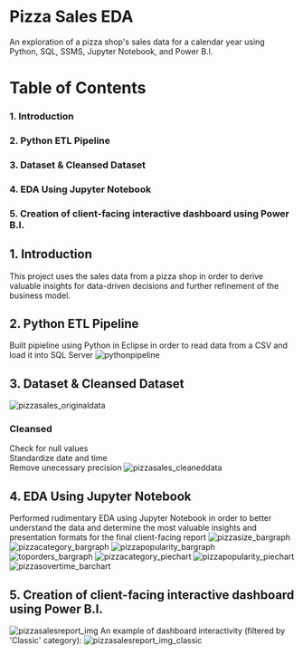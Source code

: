 # Pizza Sales EDA
An exploration of a pizza shop's sales data for a calendar year using Python, SQL, SSMS, Jupyter Notebook, and Power B.I.
# Table of Contents
### 1. Introduction
### 2. Python ETL Pipeline
### 3. Dataset & Cleansed Dataset
### 4. EDA Using Jupyter Notebook
### 5. Creation of client-facing interactive dashboard using Power B.I.
## 1. Introduction
This project uses the sales data from a pizza shop in order to derive valuable insights for data-driven decisions and further refinement of the business model.
## 2. Python ETL Pipeline
Built pipieline using Python in Eclipse in order to read data from a CSV and load it into SQL Server
![pythonpipeline](https://github.com/user-attachments/assets/75d2366b-31c5-429b-a080-4001f8520385)
## 3. Dataset & Cleansed Dataset
![pizzasales_originaldata](https://github.com/user-attachments/assets/d58ab207-0c47-4456-90fb-0edc8ff9b7c2)
### Cleansed
Check for null values\
Standardize date and time\
Remove unecessary precision
![pizzasales_cleaneddata](https://github.com/user-attachments/assets/3791b43e-2ae9-4bb5-b5b3-b1f5e84511e8)
## 4. EDA Using Jupyter Notebook
Performed rudimentary EDA using Jupyter Notebook in order to better understand the data and determine the most valuable insights and presentation formats for the final client-facing report
![pizzasize_bargraph](https://github.com/user-attachments/assets/e2f28048-d54e-4bfa-9148-609f8d48f23c)
![pizzacategory_bargraph](https://github.com/user-attachments/assets/563dfa48-6b97-4da6-924c-2bdb1546f01e)
![pizzapopularity_bargraph](https://github.com/user-attachments/assets/3c242d7e-04df-4e5d-af9c-cdafb03e015e)
![toporders_bargraph](https://github.com/user-attachments/assets/76ebeccf-9f66-4e15-b3a4-6ff4f802cc0b)
![pizzacategory_piechart](https://github.com/user-attachments/assets/64d26b8b-2ae2-430e-b809-bb47cf6fcab4)
![pizzapopularity_piechart](https://github.com/user-attachments/assets/bbb7e8aa-9f87-48e7-90f5-aade76faea8f)
![pizzasovertime_barchart](https://github.com/user-attachments/assets/c65af0f6-be94-4a48-a0f2-30a3daf25bd8)
## 5. Creation of client-facing interactive dashboard using Power B.I.
![pizzasalesreport_img](https://github.com/user-attachments/assets/7ff1409e-a524-4728-8d4a-adf89f81b694)
An example of dashboard interactivity (filtered by 'Classic' category):
![pizzasalesreport_img_classic](https://github.com/user-attachments/assets/ce0e2b94-4ec1-4bcc-9d17-5cff67853e56)
